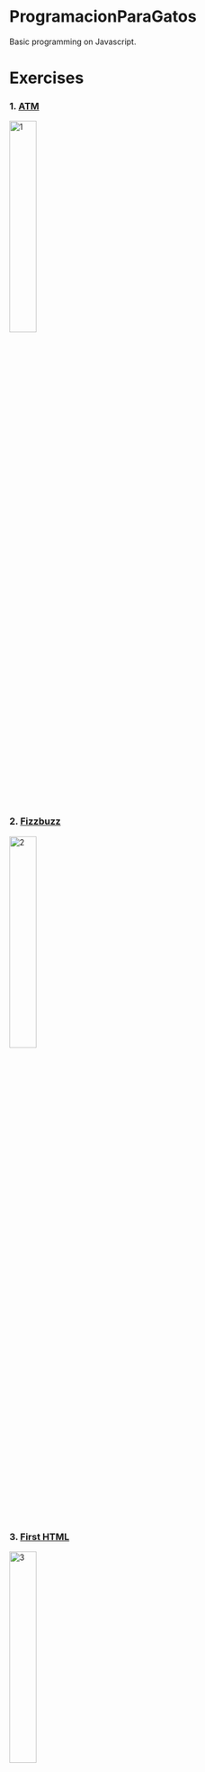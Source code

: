 # ProgramacionParaGatos
Basic programming on Javascript.

# Exercises

### 1. <a href="https://zejiran.github.io/ProgramacionParaGatos/Cajero%20Autom%C3%A1tico/atm.html">ATM</a>

<img src="https://i.ibb.co/Ks159rs/1.png" alt="1" style="width: 31%">

### 2. <a href="https://zejiran.github.io/ProgramacionParaGatos/Fizzbuzz/modulo.html">Fizzbuzz</a>

<img src="https://i.ibb.co/M9JPy7z/2.png" alt="2" border="0" style="width: 31%">

### 3. <a href="https://zejiran.github.io/ProgramacionParaGatos/Otros/primero.html">First HTML</a>

<img src="https://i.ibb.co/nCLRzYf/3.png" alt="3" border="0" style="width: 31%">

### 4. <a href="https://zejiran.github.io/ProgramacionParaGatos/Otros/marte_jupiter.html">Mars/Jupiter</a>

<img src="https://i.ibb.co/fGsb0GX/4.png" alt="4" border="0" style="width: 31%">

### 5. <a href="https://zejiran.github.io/ProgramacionParaGatos/Otros/marte.html">Mars</a>

<img src="https://i.ibb.co/5kzyp9d/5.png" alt="5" border="0" style="width: 31%">

### 6. <a href="https://zejiran.github.io/ProgramacionParaGatos/Pakimanes/pakiman.html">Pakiman</a>

<img src="https://i.ibb.co/QYvY0jf/6.png" alt="6" border="0" style="width: 31%">

### 7. <a href="https://zejiran.github.io/ProgramacionParaGatos/Teclas/teclas.html">Keys</a>

<img src="https://i.ibb.co/Hq6KT3k/7.png" alt="7" border="0" style="width: 31%">

### 8. <a href="https://zejiran.github.io/ProgramacionParaGatos/Villa Platzi/villaplatzi.html">The Ville</a>

<img src="https://i.ibb.co/7b2XHqY/8.png" alt="8" border="0" style="width: 31%">

### 9. <a href="https://zejiran.github.io/ProgramacionParaGatos/canvas/dibujo.html">Draw</a>

<img src="https://i.ibb.co/mRnJtqb/9.png" alt="9" border="0" style="width: 31%">

### 10. <a href="https://zejiran.github.io/ProgramacionParaGatos/dom/document.html">Document</a>

<img src="https://i.ibb.co/kgqDy3M/10.png" alt="10" border="0" style="width: 31%">
